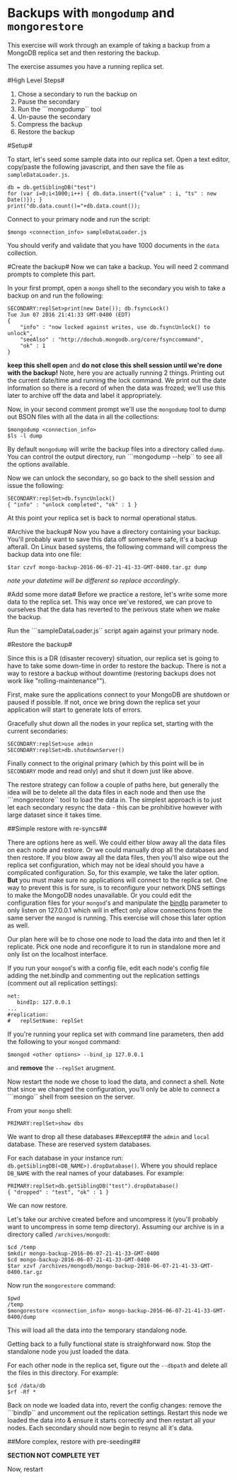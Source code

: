 # Backups with ```mongodump``` and ``mongorestore``

This exercise will work through an example of taking a backup from
a MongoDB replica set and then restoring the backup.

The exercise assumes you have a running replica set.

#High Level Steps#
1. Chose a secondary to run the backup on
2. Pause the secondary
3. Run the ```mongodump`` tool
4. Un-pause the secondary
5. Compress the backup
6. Restore the backup

#Setup#

To start, let's seed some sample data into our replica set.
Open a text editor, copy/paste the following javascript, and
then save the file as ```sampleDataLoader.js```.

```
db = db.getSiblingDB("test")
for (var i=0;i<1000;i++) { db.data.insert({"value" : i, "ts" : new Date()}); }
print("db.data.count()="+db.data.count());
```
Connect to your primary node and run the script:

```
$mongo <connection_info> sampleDataLoader.js
```

You should verify and validate that you have 1000 documents in the ```data```
collection.

#Create the backup#
Now we can take a backup. You will need 2 command prompts to complete
this part.

In your first prompt, open a ```mongo``` shell to the secondary you wish to take
a backup on and run the following:

```
SECONDARY:replSet>print(new Date()); db.fsyncLock()
Tue Jun 07 2016 21:41:33 GMT-0400 (EDT)
{
	"info" : "now locked against writes, use db.fsyncUnlock() to unlock",
	"seeAlso" : "http://dochub.mongodb.org/core/fsynccommand",
	"ok" : 1
}
```

**keep this shell open** and **do not close this shell session until we're
done with the backup!**
Note, here you are actually running 2 things. Printing out the current date/time
and running the lock command. We print out the date information so there is a
record of when the data was frozed; we'll use this later to archive off the data
and label it appropriately.

Now, in your second comment prompt we'll use the ```mongodump``` tool
to dump out BSON files with all the data in all the collections:

```
$mongodump <connection_info>
$ls -l dump
```

By default ```mongodump``` will write the backup files into a directory
called ```dump```. You can control the output directory, run 
```mongodump --help`` to see all the options available.

Now we can unlock the secondary, so go back to the shell session
and issue the following:

```
SECONDARY:replSet>db.fsyncUnlock()
{ "info" : "unlock completed", "ok" : 1 }
```

At this point your replica set is back to normal operational status.

#Archive the backup#
Now you have a directory containing your backup. You'll probably want to 
save this data off somewhere safe, it's a backup afterall. On Linux based
systems, the following command will compress the backup data into
one file:

```
$tar czvf mongo-backup-2016-06-07-21-41-33-GMT-0400.tar.gz dump
```

*note your datetime will be different so replace accordingly*.

#Add some more data#
Before we practice a restore, let's write some more data to the replica set.
This way once we've restored, we can prove to ourselves that the data has 
reverted to the perivous state when we make the backup.

Run the ```sampleDataLoader.js`` script again against your primary node.

#Restore the backup#

Since this is a DR (disaster recovery) situation, our replica set is going to 
have to take some down-time in order to restore the backup. There is not a way
to restore a backup without downtime (restoring backups does not work like 
"rolling-maintenance"").

First, make sure the applications connect to your MongoDB are shutdown or paused if 
possible. If not, once we bring down the replica set your application will start to 
generate lots of errors.

Gracefully shut down all the nodes in your replica set, starting with the current
secondaries:

```
SECONDARY:replSet>use admin
SECONDARY:replSet>db.shutdownServer()
```

Finally connect to the original primary (which by this point will be in ```SECONDARY``` mode 
and read only) and shut it down just like above.

The restore strategy can follow a couple of paths here, but generally the idea will be to
delete all the data files in each node and then use the ```mongorestore`` tool to load the data
in. The simplest approach is to just let each secondary resync the data - this can be 
prohibitive however with large dataset since it takes time. 

##Simple restore with re-syncs##

There are options here as well. We could either blow away all the data files on each node and restore.
Or we could manually drop all the databases and then restore. If you blow away all the data files, then 
you'll also wipe out the replica set configuration, which may not be ideal should you have a complicated
configuration. So, for this example, we take the later option. **But** you must make sure no applications
will connect to the replica set. One way to prevent this is for sure, is to reconfigure your network
DNS settings to make the MongoDB nodes unavailable. Or you could edit the configuration files for your 
```mongod```'s and manipulate the [bindIp](https://docs.mongodb.com/manual/reference/configuration-options/#net.bindIp)
parameter to only listen on 127.0.0.1 which will in 
effect only allow connections from the same server the ```mongod``` is running. This exercise
will chose this later option as well.

Our plan here will be to chose one node to load the data into and then let it replicate.
Pick one node and reconfigure it to run in standalone more and only list on the localhost
interface.

If you run your ```mongod```'s with a config file, edit each node's config file adding the
net.bindIp and commenting out the replication settings (comment out all replication settings):

```
net:
   bindIp: 127.0.0.1
...
#replication:
#   replSetName: replSet
```

If you're running your replica set with command line parameters, then add the following to your
```mongod``` command:

```
$mongod <other options> --bind_ip 127.0.0.1
```

and **remove** the ``--replSet`` arugment.


Now restart the node we chose to load the data, and connect a shell. Note that since
we changed the configuration, you'll only be able to connect a ```mongo`` shell from seesion on
the server.

From your ```mongo``` shell:

```
PRIMARY:replSet>show dbs
```

We want to drop all these databases ##except## the ```admin``` and ```local``` database. These are 
reserved system databases.

For each database in your instance run: ```db.getSiblingDB(<DB_NAME>).dropDatabase()```. Where you
should replace ```DB_NAME``` with the real names of your databases. For example:

```
PRIMARY:replSet>db.getSiblingDB("test").dropDatabase()
{ "dropped" : "test", "ok" : 1 }
```

We can now restore.

Let's take our archive created before and uncompress it (you'll probably want
to uncompress in some temp directory). Assuming our archive is in a directory called 
``` /archives/mongodb ```:


```
$cd /temp
$mkdir mongo-backup-2016-06-07-21-41-33-GMT-0400
$cd mongo-backup-2016-06-07-21-41-33-GMT-0400
$tar xzvf /archives/mongodb/mongo-backup-2016-06-07-21-41-33-GMT-0400.tar.gz 
```

Now run the ```mongorestore``` command:

```
$pwd
/temp
$mongorestore <connection_info> mongo-backup-2016-06-07-21-41-33-GMT-0400/dump
```

This will load all the data into the temporary standalong node.

Getting back to a fully functional state is straighforward now.
Stop the standalone node you just loaded the data.

For each other node in the replica set, figure out the ```--dbpath``` and delete all the files in 
this directory. For example:

```
$cd /data/db
$rf -Rf *
```

Back on node we loaded data into, revert the config changes: remove the ```bindIp`` 
and uncomment out the replication settings.
Restart this node we loaded the data into & ensure it starts correctly and then restart all your nodes.
Each secondary should now begin to resync all it's data.

##More complex, restore with pre-seeding##

**SECTION NOT COMPLETE YET**



Now, restart

